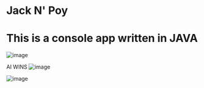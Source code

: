 # Jack N' Poy 
# This is a console app written in JAVA


![image](https://user-images.githubusercontent.com/73811644/115096266-f3219400-9f56-11eb-808d-31ee8b0fcaae.png)

AI WINS
![image](https://user-images.githubusercontent.com/73811644/115096332-2ebc5e00-9f57-11eb-8ee8-dcf02212ff31.png)

![image](https://user-images.githubusercontent.com/73811644/115096628-93c48380-9f58-11eb-86dd-6ba86293b5a5.png)

